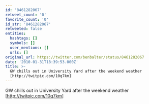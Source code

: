 ```yaml
---
id: '8461282067'
retweet_count: '0'
favorite_count: '0'
id_str: '8461282067'
retweeted: false
entities:
  hashtags: []
  symbols: []
  user_mentions: []
  urls: []
original_url: https://twitter.com/benbalter/status/8461282067
date: '2010-01-31T18:39:53.000Z'
title: >-
  GW chills out in University Yard after the weekend weather
  [http://twitpic.com/10q7km]
---
```


GW chills out in University Yard after the weekend weather [http://twitpic.com/10q7km]